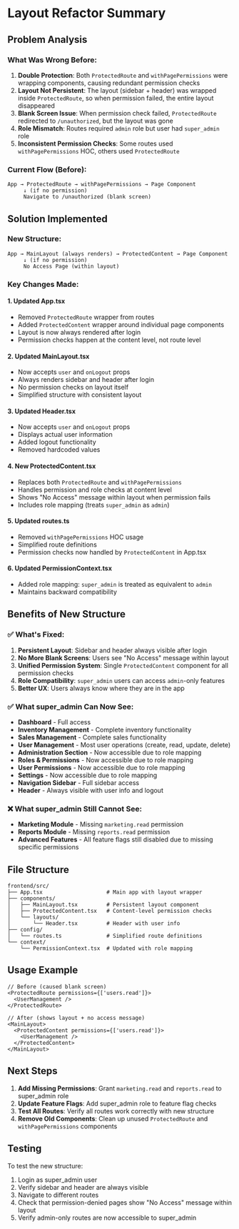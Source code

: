 # Layout Refactor Summary

## Problem Analysis

### What Was Wrong Before:
1. **Double Protection**: Both `ProtectedRoute` and `withPagePermissions` were wrapping components, causing redundant permission checks
2. **Layout Not Persistent**: The layout (sidebar + header) was wrapped inside `ProtectedRoute`, so when permission failed, the entire layout disappeared
3. **Blank Screen Issue**: When permission check failed, `ProtectedRoute` redirected to `/unauthorized`, but the layout was gone
4. **Role Mismatch**: Routes required `admin` role but user had `super_admin` role
5. **Inconsistent Permission Checks**: Some routes used `withPagePermissions` HOC, others used `ProtectedRoute`

### Current Flow (Before):
```
App → ProtectedRoute → withPagePermissions → Page Component
     ↓ (if no permission)
     Navigate to /unauthorized (blank screen)
```

## Solution Implemented

### New Structure:
```
App → MainLayout (always renders) → ProtectedContent → Page Component
     ↓ (if no permission)
     No Access Page (within layout)
```

### Key Changes Made:

#### 1. **Updated App.tsx**
- Removed `ProtectedRoute` wrapper from routes
- Added `ProtectedContent` wrapper around individual page components
- Layout is now always rendered after login
- Permission checks happen at the content level, not route level

#### 2. **Updated MainLayout.tsx**
- Now accepts `user` and `onLogout` props
- Always renders sidebar and header after login
- No permission checks on layout itself
- Simplified structure with consistent layout

#### 3. **Updated Header.tsx**
- Now accepts `user` and `onLogout` props
- Displays actual user information
- Added logout functionality
- Removed hardcoded values

#### 4. **New ProtectedContent.tsx**
- Replaces both `ProtectedRoute` and `withPagePermissions`
- Handles permission and role checks at content level
- Shows "No Access" message within layout when permission fails
- Includes role mapping (treats `super_admin` as `admin`)

#### 5. **Updated routes.ts**
- Removed `withPagePermissions` HOC usage
- Simplified route definitions
- Permission checks now handled by `ProtectedContent` in App.tsx

#### 6. **Updated PermissionContext.tsx**
- Added role mapping: `super_admin` is treated as equivalent to `admin`
- Maintains backward compatibility

## Benefits of New Structure

### ✅ **What's Fixed:**
1. **Persistent Layout**: Sidebar and header always visible after login
2. **No More Blank Screens**: Users see "No Access" message within layout
3. **Unified Permission System**: Single `ProtectedContent` component for all permission checks
4. **Role Compatibility**: `super_admin` users can access `admin`-only features
5. **Better UX**: Users always know where they are in the app

### ✅ **What super_admin Can Now See:**
- **Dashboard** - Full access
- **Inventory Management** - Complete inventory functionality
- **Sales Management** - Complete sales functionality
- **User Management** - Most user operations (create, read, update, delete)
- **Administration Section** - Now accessible due to role mapping
- **Roles & Permissions** - Now accessible due to role mapping
- **User Permissions** - Now accessible due to role mapping
- **Settings** - Now accessible due to role mapping
- **Navigation Sidebar** - Full sidebar access
- **Header** - Always visible with user info and logout

### ❌ **What super_admin Still Cannot See:**
- **Marketing Module** - Missing `marketing.read` permission
- **Reports Module** - Missing `reports.read` permission
- **Advanced Features** - All feature flags still disabled due to missing specific permissions

## File Structure

```
frontend/src/
├── App.tsx                    # Main app with layout wrapper
├── components/
│   ├── MainLayout.tsx         # Persistent layout component
│   ├── ProtectedContent.tsx   # Content-level permission checks
│   └── layouts/
│       └── Header.tsx         # Header with user info
├── config/
│   └── routes.ts              # Simplified route definitions
└── context/
    └── PermissionContext.tsx  # Updated with role mapping
```

## Usage Example

```tsx
// Before (caused blank screen)
<ProtectedRoute permissions={['users.read']}>
  <UserManagement />
</ProtectedRoute>

// After (shows layout + no access message)
<MainLayout>
  <ProtectedContent permissions={['users.read']}>
    <UserManagement />
  </ProtectedContent>
</MainLayout>
```

## Next Steps

1. **Add Missing Permissions**: Grant `marketing.read` and `reports.read` to super_admin role
2. **Update Feature Flags**: Add super_admin role to feature flag checks
3. **Test All Routes**: Verify all routes work correctly with new structure
4. **Remove Old Components**: Clean up unused `ProtectedRoute` and `withPagePermissions` components

## Testing

To test the new structure:
1. Login as super_admin user
2. Verify sidebar and header are always visible
3. Navigate to different routes
4. Check that permission-denied pages show "No Access" message within layout
5. Verify admin-only routes are now accessible to super_admin






